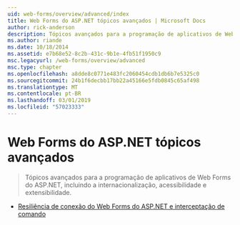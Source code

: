 ```yaml
---
uid: web-forms/overview/advanced/index
title: Web Forms do ASP.NET tópicos avançados | Microsoft Docs
author: rick-anderson
description: Tópicos avançados para a programação de aplicativos de Web Forms do ASP.NET, incluindo a internacionalização, acessibilidade e extensibilidade.
ms.author: riande
ms.date: 10/18/2014
ms.assetid: e7b68e52-8c2b-431c-9b1e-4fb51f1950c9
msc.legacyurl: /web-forms/overview/advanced
msc.type: chapter
ms.openlocfilehash: a8dde8c0771e483fc2060454cdb1db6b7e5325c0
ms.sourcegitcommit: 24b1f6decbb17bb22a45166e5fdb0845c65af498
ms.translationtype: MT
ms.contentlocale: pt-BR
ms.lasthandoff: 03/01/2019
ms.locfileid: "57023333"
---
```

<a name="aspnet-web-forms-advanced-topics"></a>Web Forms do ASP.NET tópicos avançados
====================
> Tópicos avançados para a programação de aplicativos de Web Forms do ASP.NET, incluindo a internacionalização, acessibilidade e extensibilidade.


- [Resiliência de conexão do Web Forms do ASP.NET e interceptação de comando](aspnet-web-forms-connection-resiliency-and-command-interception.md)

